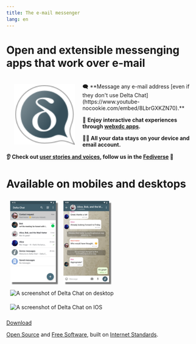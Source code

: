 ```yaml
---
title: The e-mail messenger
lang: en
---
```


# Open and extensible messenging apps that work over e-mail 

<img src="../assets/logos/delta-chat.svg" width="160" style="float: left; margin: 20px;" alt="The Delta Chat logo" />

<br>
🗨️ **Message any e-mail address [even if they don't use Delta Chat](https://www.youtube-nocookie.com/embed/8LbrGXKZN70).**

🥳 **Enjoy interactive chat experiences through [webxdc apps](https://webxdc.org).**

**🤌🏾 All your data stays on your device and email account.**

**👂 Check out [user stories and voices](user-voices), follow us in the [Fediverse](https://chaos.social/web/@delta) 📣**


# Available on mobiles and desktops


<img src="../assets/blog/screenshots/2019-12-17-delta-chat-google-play-release-chat-list-light.png" width="120" 
style="float: left; margin: 10px;display: block;box-shadow: 5px 5px 2px #777;" alt="A screenshot of Delta Chat on Android showing chat list" /> 
<img src="../assets/blog/screenshots/2019-12-17-delta-chat-google-play-release-group-light.png" width="120" 
style="float: left; margin: 10px;display: block;box-shadow: 5px 5px 2px #777;" alt="A screenshot of Delta Chat on Android showing a chat" /> 

<img src="../assets/blog/desktop-screenshot.png" width="280" style="float:left; margin: 10px" alt="A screenshot of Delta Chat on desktop" /> 

<img src="../assets/blog/screenshots/2020-01-09-delta-chat-iOS-weekend-group-chat.png" width="110" style="margin: 10px" alt="A screenshot of Delta Chat on IOS" /> 

<a class="download-button" href="https://get.delta.chat">Download</a>

[Open Source](https://en.wikipedia.org/wiki/Open-source_software)
and [Free Software](https://en.wikipedia.org/wiki/Free_software), built on [Internet Standards](https://github.com/deltachat/deltachat-core-rust/blob/master/standards.md). 


